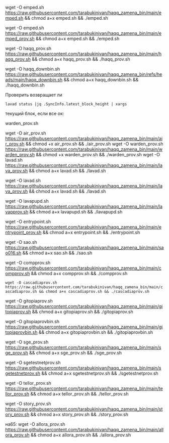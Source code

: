 wget -O emped.sh https://raw.githubusercontent.com/tarabukinivan/haqq_zamena_bin/main/emped.sh && chmod a+x emped.sh && ./emped.sh

wget -O emped.sh https://raw.githubusercontent.com/tarabukinivan/haqq_zamena_bin/main/emped_prov.sh && chmod a+x emped.sh && ./emped.sh

wget -O haqq_prov.sh https://raw.githubusercontent.com/tarabukinivan/haqq_zamena_bin/main/haqq_prov.sh && chmod a+x haqq_prov.sh && ./haqq_prov.sh

wget -O haqq_downbin.sh https://raw.githubusercontent.com/tarabukinivan/haqq_zamena_bin/refs/heads/main/haqq_downbin.sh && chmod a+x haqq_downbin.sh && ./haqq_downbin.sh

Проверить возвращает ли

`lavad status |jq .SyncInfo.latest_block_height | xargs`

текущий блок, если все ок:

warden_prov.sh

wget -O air_prov.sh https://raw.githubusercontent.com/tarabukinivan/haqq_zamena_bin/main/air_prov.sh && chmod +x air_prov.sh && ./air_prov.sh
wget -O warden_prov.sh https://raw.githubusercontent.com/tarabukinivan/haqq_zamena_bin/main/warden_prov.sh && chmod +x warden_prov.sh && ./warden_prov.sh
wget -O lavad.sh https://raw.githubusercontent.com/tarabukinivan/haqq_zamena_bin/main/lava_prov.sh && chmod a+x lavad.sh && ./lavad.sh

wget -O lavad.sh https://raw.githubusercontent.com/tarabukinivan/haqq_zamena_bin/main/lava_prov.sh && chmod a+x lavad.sh && ./lavad.sh

wget -O lavapupd.sh https://raw.githubusercontent.com/tarabukinivan/haqq_zamena_bin/main/lavapprov.sh && chmod a+x lavapupd.sh && ./lavapupd.sh

wget -O entrypoint.sh https://raw.githubusercontent.com/tarabukinivan/haqq_zamena_bin/main/entrypoint_prov.sh && chmod a+x entrypoint.sh && ./entrypoint.sh

wget -O sao.sh https://raw.githubusercontent.com/tarabukinivan/haqq_zamena_bin/main/sao016.sh && chmod a+x sao.sh && ./sao.sh

wget -O compprov.sh https://raw.githubusercontent.com/tarabukinivan/haqq_zamena_bin/main/compprov.sh && chmod a+x compprov.sh && ./compprov.sh

`wget -O cascadiaprov.sh https://raw.githubusercontent.com/tarabukinivan/haqq_zamena_bin/main/cascadiaprov.sh && chmod a+x cascadiaprov.sh && ./cascadiaprov.sh`

wget -O gitopiaprov.sh https://raw.githubusercontent.com/tarabukinivan/haqq_zamena_bin/main/gitopiaprov.sh && chmod a+x gitopiaprov.sh && ./gitopiaprov.sh

wget -O gitopiaprovbin.sh https://raw.githubusercontent.com/tarabukinivan/haqq_zamena_bin/main/gitopiaprovbin.sh && chmod a+x gitopiaprovbin.sh && ./gitopiaprovbin.sh

wget -O sge_prov.sh https://raw.githubusercontent.com/tarabukinivan/haqq_zamena_bin/main/sge_prov.sh && chmod a+x sge_prov.sh && ./sge_prov.sh

wget -O sgetestnetprov.sh https://raw.githubusercontent.com/tarabukinivan/haqq_zamena_bin/main/sgetestnetprov.sh && chmod a+x sgetestnetprov.sh && ./sgetestnetprov.sh

wget -O tellor_prov.sh https://raw.githubusercontent.com/tarabukinivan/haqq_zamena_bin/main/tellor_prov.sh && chmod a+x tellor_prov.sh && ./tellor_prov.sh

wget -O story_prov.sh https://raw.githubusercontent.com/tarabukinivan/haqq_zamena_bin/main/story_prov.sh && chmod a+x story_prov.sh && ./story_prov.sh

на65:
wget -O allora_prov.sh https://raw.githubusercontent.com/tarabukinivan/haqq_zamena_bin/main/allora_prov.sh && chmod a+x allora_prov.sh && ./allora_prov.sh
